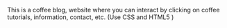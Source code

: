 This is a coffee blog, website where you can interact by clicking on coffee tutorials, information, contact, etc. (Use CSS and HTML5 )

